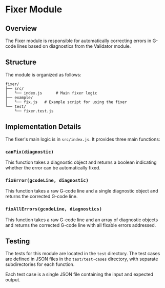 # Fixer Module

## Overview

The Fixer module is responsible for automatically correcting errors in G-code lines based on diagnostics from the Validator module.

## Structure

The module is organized as follows:

```
fixer/
├── src/
│   └── index.js      # Main fixer logic
├── example/
│   └── fix.js   # Example script for using the fixer
└── test/
    └── fixer.test.js
```

## Implementation Details

The fixer's main logic is in `src/index.js`. It provides three main functions:

### `canFix(diagnostic)`

This function takes a diagnostic object and returns a boolean indicating whether the error can be automatically fixed.

### `fixError(gcodeLine, diagnostic)`

This function takes a raw G-code line and a single diagnostic object and returns the corrected G-code line.

### `fixAllErrors(gcodeLine, diagnostics)`

This function takes a raw G-code line and an array of diagnostic objects and returns the corrected G-code line with all fixable errors addressed.

## Testing

The tests for this module are located in the `test` directory. The test cases are defined in JSON files in the `test/test-cases` directory, with separate subdirectories for each function.

Each test case is a single JSON file containing the input and expected output.
